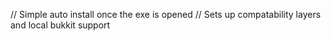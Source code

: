 // Simple auto install once the exe is opened
// Sets up compatability layers and local bukkit support
